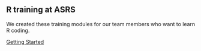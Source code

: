 ## R training at ASRS

We created these training modules for our team members who want to learn R coding.

[Getting Started](./Rug1/tug1.html)
